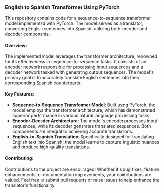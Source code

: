 ### English to Spanish Transformer Using PyTorch

This repository contains code for a sequence-to-sequence transformer model implemented with PyTorch. The model serves as a translator, converting English sentences into Spanish, utilizing both encoder and decoder components.

#### Overview:
The implemented model leverages the transformer architecture, renowned for its effectiveness in sequence-to-sequence tasks. It consists of an encoder network responsible for processing input sequences and a decoder network tasked with generating output sequences. The model's primary goal is to accurately translate English sentences into their corresponding Spanish counterparts.

#### Key Features:
- **Sequence-to-Sequence Transformer Model**: Built using PyTorch, the model employs the transformer architecture, which has demonstrated superior performance in various natural language processing tasks.
- **Encoder-Decoder Architecture**: The model's encoder processes input sequences, while its decoder generates translated sequences. Both components are integral to achieving accurate translations.
- **English-to-Spanish Translation**: Specifically designed for translating English text into Spanish, the model learns to capture linguistic nuances and produce high-quality translations.

#### Contributing:
Contributions to the project are encouraged! Whether it's bug fixes, feature enhancements, or documentation improvements, your contributions are valued. Feel free to submit pull requests or raise issues to help enhance the translator's functionality.
